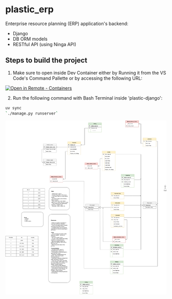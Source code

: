 # plastic_erp

Enterprise resource planning (ERP) application's backend:
- Django 
- DB ORM models
- RESTful API (using Ninga API)

## Steps to build the project

1. Make sure to open inside Dev Container either by Running it from the VS Code's Command Pallette or by accessing the following URL:

[
    ![Open in Remote - Containers](
        https://xebia.com/wp-content/uploads/2023/11/v1.svg    )
](
    https://vscode.dev/redirect?url=vscode://ms-vscode-remote.remote-containers/cloneInVolume?url=https://github.com/provornydan/plastic_erp
)


2. Run the following command with Bash Terminal inside 'plastic-django':
```bash
uv sync
`./manage.py runserver`
```

![screenshot](readme_assets/PlasticTables.png)
